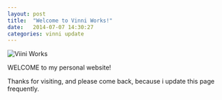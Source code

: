 ```yaml
---
layout: post
title:  "Welcome to Vinni Works!"
date:   2014-07-07 14:30:27
categories: vinni update
---
```


![Viini Works](/vinniblogsite/assets/Vinni3.png) 

WELCOME to my personal website! 

Thanks for visiting, and please come back, because i update this page frequently.
